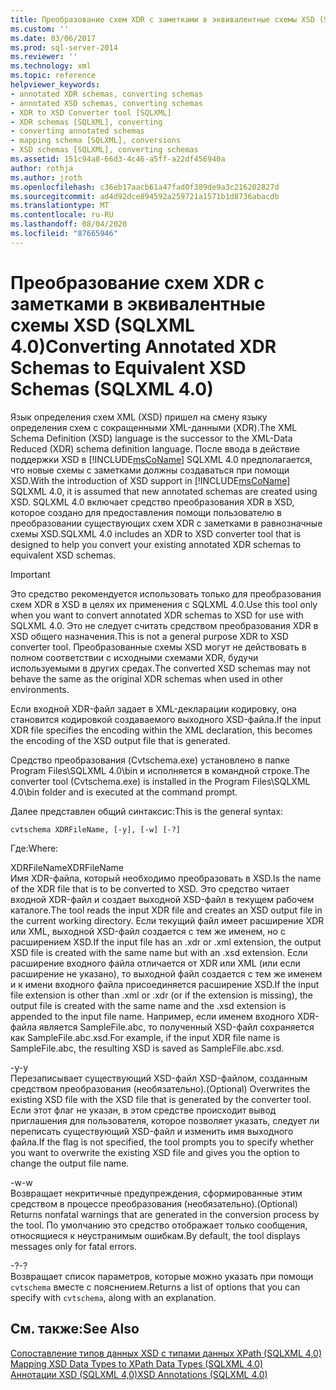 ```yaml
---
title: Преобразование схем XDR с заметками в эквивалентные схемы XSD (SQLXML 4,0) | Документация Майкрософт
ms.custom: ''
ms.date: 03/06/2017
ms.prod: sql-server-2014
ms.reviewer: ''
ms.technology: xml
ms.topic: reference
helpviewer_keywords:
- annotated XDR schemas, converting schemas
- annotated XSD schemas, converting schemas
- XDR to XSD Converter tool [SQLXML]
- XDR schemas [SQLXML], converting
- converting annotated schemas
- mapping schema [SQLXML], conversions
- XSD schemas [SQLXML], converting schemas
ms.assetid: 151c94a8-66d3-4c46-a5ff-a22df456940a
author: rothja
ms.author: jroth
ms.openlocfilehash: c36eb17aacb61a47fad0f389de9a3c216202827d
ms.sourcegitcommit: ad4d92dce894592a259721a1571b1d8736abacdb
ms.translationtype: MT
ms.contentlocale: ru-RU
ms.lasthandoff: 08/04/2020
ms.locfileid: "87665946"
---
```

# <a name="converting-annotated-xdr-schemas-to-equivalent-xsd-schemas-sqlxml-40"></a><span data-ttu-id="d9251-102">Преобразование схем XDR с заметками в эквивалентные схемы XSD (SQLXML 4.0)</span><span class="sxs-lookup"><span data-stu-id="d9251-102">Converting Annotated XDR Schemas to Equivalent XSD Schemas (SQLXML 4.0)</span></span>
  <span data-ttu-id="d9251-103">Язык определения схем XML (XSD) пришел на смену языку определения схем с сокращенными XML-данными (XDR).</span><span class="sxs-lookup"><span data-stu-id="d9251-103">The XML Schema Definition (XSD) language is the successor to the XML-Data Reduced (XDR) schema definition language.</span></span> <span data-ttu-id="d9251-104">После ввода в действие поддержки XSD в [!INCLUDE[msCoName](../../../includes/msconame-md.md)] SQLXML 4.0 предполагается, что новые схемы с заметками должны создаваться при помощи XSD.</span><span class="sxs-lookup"><span data-stu-id="d9251-104">With the introduction of XSD support in [!INCLUDE[msCoName](../../../includes/msconame-md.md)] SQLXML 4.0, it is assumed that new annotated schemas are created using XSD.</span></span> <span data-ttu-id="d9251-105">SQLXML 4.0 включает средство преобразования XDR в XSD, которое создано для предоставления помощи пользователю в преобразовании существующих схем XDR с заметками в равнозначные схемы XSD.</span><span class="sxs-lookup"><span data-stu-id="d9251-105">SQLXML 4.0 includes an XDR to XSD converter tool that is designed to help you convert your existing annotated XDR schemas to equivalent XSD schemas.</span></span>  
  
> [!IMPORTANT]  
>  <span data-ttu-id="d9251-106">Это средство рекомендуется использовать только для преобразования схем XDR в XSD в целях их применения с SQLXML 4.0.</span><span class="sxs-lookup"><span data-stu-id="d9251-106">Use this tool only when you want to convert annotated XDR schemas to XSD for use with SQLXML 4.0.</span></span> <span data-ttu-id="d9251-107">Это не следует считать средством преобразования XDR в XSD общего назначения.</span><span class="sxs-lookup"><span data-stu-id="d9251-107">This is not a general purpose XDR to XSD converter tool.</span></span> <span data-ttu-id="d9251-108">Преобразованные схемы XSD могут не действовать в полном соответствии с исходными схемами XDR, будучи используемыми в других средах.</span><span class="sxs-lookup"><span data-stu-id="d9251-108">The converted XSD schemas may not behave the same as the original XDR schemas when used in other environments.</span></span>  
  
 <span data-ttu-id="d9251-109">Если входной XDR-файл задает в XML-декларации кодировку, она становится кодировкой создаваемого выходного XSD-файла.</span><span class="sxs-lookup"><span data-stu-id="d9251-109">If the input XDR file specifies the encoding within the XML declaration, this becomes the encoding of the XSD output file that is generated.</span></span>  
  
 <span data-ttu-id="d9251-110">Средство преобразования (Cvtschema.exe) установлено в папке Program Files\SQLXML 4.0\bin и исполняется в командной строке.</span><span class="sxs-lookup"><span data-stu-id="d9251-110">The converter tool (Cvtschema.exe) is installed in the Program Files\SQLXML 4.0\bin folder and is executed at the command prompt.</span></span>  
  
 <span data-ttu-id="d9251-111">Далее представлен общий синтаксис:</span><span class="sxs-lookup"><span data-stu-id="d9251-111">This is the general syntax:</span></span>  
  
```  
cvtschema XDRFileName, [-y], [-w] [-?]  
```  
  
 <span data-ttu-id="d9251-112">Где:</span><span class="sxs-lookup"><span data-stu-id="d9251-112">Where:</span></span>  
  
 <span data-ttu-id="d9251-113">XDRFileName</span><span class="sxs-lookup"><span data-stu-id="d9251-113">XDRFileName</span></span>  
 <span data-ttu-id="d9251-114">Имя XDR-файла, который необходимо преобразовать в XSD.</span><span class="sxs-lookup"><span data-stu-id="d9251-114">Is the name of the XDR file that is to be converted to XSD.</span></span> <span data-ttu-id="d9251-115">Это средство читает входной XDR-файл и создает выходной XSD-файл в текущем рабочем каталоге.</span><span class="sxs-lookup"><span data-stu-id="d9251-115">The tool reads the input XDR file and creates an XSD output file in the current working directory.</span></span> <span data-ttu-id="d9251-116">Если текущий файл имеет расширение XDR или XML, выходной XSD-файл создается с тем же именем, но с расширением XSD.</span><span class="sxs-lookup"><span data-stu-id="d9251-116">If the input file has an .xdr or .xml extension, the output XSD file is created with the same name but with an .xsd extension.</span></span> <span data-ttu-id="d9251-117">Если расширение входного файла отличается от XDR или XML (или если расширение не указано), то выходной файл создается с тем же именем и к имени входного файла присоединяется расширение XSD.</span><span class="sxs-lookup"><span data-stu-id="d9251-117">If the input file extension is other than .xml or .xdr (or if the extension is missing), the output file is created with the same name and the .xsd extension is appended to the input file name.</span></span> <span data-ttu-id="d9251-118">Например, если именем входного XDR-файла является SampleFile.abc, то полученный XSD-файл сохраняется как SampleFile.abc.xsd.</span><span class="sxs-lookup"><span data-stu-id="d9251-118">For example, if the input XDR file name is SampleFile.abc, the resulting XSD is saved as SampleFile.abc.xsd.</span></span>  
  
 <span data-ttu-id="d9251-119">-y</span><span class="sxs-lookup"><span data-stu-id="d9251-119">-y</span></span>  
 <span data-ttu-id="d9251-120">Перезаписывает существующий XSD-файл XSD-файлом, созданным средством преобразования (необязательно).</span><span class="sxs-lookup"><span data-stu-id="d9251-120">(Optional) Overwrites the existing XSD file with the XSD file that is generated by the converter tool.</span></span> <span data-ttu-id="d9251-121">Если этот флаг не указан, в этом средстве происходит вывод приглашения для пользователя, которое позволяет указать, следует ли переписать существующий XSD-файл и изменить имя выходного файла.</span><span class="sxs-lookup"><span data-stu-id="d9251-121">If the flag is not specified, the tool prompts you to specify whether you want to overwrite the existing XSD file and gives you the option to change the output file name.</span></span>  
  
 <span data-ttu-id="d9251-122">-w</span><span class="sxs-lookup"><span data-stu-id="d9251-122">-w</span></span>  
 <span data-ttu-id="d9251-123">Возвращает некритичные предупреждения, сформированные этим средством в процессе преобразования (необязательно).</span><span class="sxs-lookup"><span data-stu-id="d9251-123">(Optional) Returns nonfatal warnings that are generated in the conversion process by the tool.</span></span> <span data-ttu-id="d9251-124">По умолчанию это средство отображает только сообщения, относящиеся к неустранимым ошибкам.</span><span class="sxs-lookup"><span data-stu-id="d9251-124">By default, the tool displays messages only for fatal errors.</span></span>  
  
 <span data-ttu-id="d9251-125">-?</span><span class="sxs-lookup"><span data-stu-id="d9251-125">-?</span></span>  
 <span data-ttu-id="d9251-126">Возвращает список параметров, которые можно указать при помощи `cvtschema` вместе с пояснением.</span><span class="sxs-lookup"><span data-stu-id="d9251-126">Returns a list of options that you can specify with `cvtschema`, along with an explanation.</span></span>  
  
## <a name="see-also"></a><span data-ttu-id="d9251-127">См. также:</span><span class="sxs-lookup"><span data-stu-id="d9251-127">See Also</span></span>  
 <span data-ttu-id="d9251-128">[Сопоставление типов данных XSD с типами данных XPath &#40;SQLXML 4,0&#41;](../../sqlxml-annotated-xsd-schemas-xpath-queries/xpath-data-types-sqlxml-4-0.md) </span><span class="sxs-lookup"><span data-stu-id="d9251-128">[Mapping XSD Data Types to XPath Data Types &#40;SQLXML 4.0&#41;](../../sqlxml-annotated-xsd-schemas-xpath-queries/xpath-data-types-sqlxml-4-0.md) </span></span>  
 [<span data-ttu-id="d9251-129">Аннотации XSD &#40;SQLXML 4,0&#41;</span><span class="sxs-lookup"><span data-stu-id="d9251-129">XSD Annotations &#40;SQLXML 4.0&#41;</span></span>](../../sqlxml-annotated-xsd-schemas-using/xsd-annotations-sqlxml-4-0.md)  
  
  
